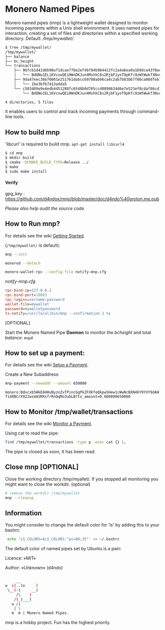 # Monero Named Pipes

Monero named pipes (mnp) is a lightweight wallet designed to monitor incoming payments within a Unix shell environment. It uses named pipes for interaction, creating a set of files and directories within a specified working directory. Default: */tmp/mywallet/*.


```bash
$ tree /tmp/mywallet/
/tmp/mywallet/
├── balance
├── bc_height
└── transactions
    ├── 96fcb1d41d8b90af1dcae770a2ef4bf84b984412fc2a4a6ea9a169dce43f8ee4
    │   └── BdQNo1EL1KVcnwQEiHWnDKJun4MshkC8s2RjbF1yoT9pKfc9zWtWwkf3NxuBDfKKhkAwBJK7UPeigKmVWVaXg5iPFqLqq6A
    ├── 9da47eec38e70001e251761dabcc69780ab96ca4c2ab7b83b67f86ca00dfeb7b
    │   └── 1be3bfb7413adda5
    └── c503489e9e4edb4451288fc6548b0d765ccd0890634d6e7e523ef0cdaf86cd1e
        └── BdQNo1EL1KVcnwQEiHWnDKJun4MshkC8s2RjbF1yoT9pKfc9zWtWwkf3NxuBDfKKhkAwBJK7UPeigKmVWVaXg5iPFqLqq6A

4 directories, 5 files
```

It enables users to control and track incoming payments through command-line tools.


## How to build mnp

'libcurl' is required to build mnp. `apt-get install libcurl4`

```bash
$ cd mnp
$ mkdir build
$ cmake -DCMAKE_BUILD_TYPE=Release ../
$ make
$ sudo make install
```

#### Verify

gpg_key : https://github.com/d4ndox/mnp/blob/master/doc/d4ndo%40proton.me.pub

*Please also help audit the source code.*


## How to Run mnp?

For details see the wiki [Getting Started](https://github.com/d4ndox/mnp/wiki/Getting-started).

(`/tmp/mywallet/` is default):
```bash
mnp --init
```
```bash
monerod --detach
```
```bash
monero-wallet-rpc --config-file notify-mnp.cfg
```
_notify-mnp.cfg_
```cfg
rpc-bind-ip=127.0.0.1
rpc-bind-port=18083
rpc-login=username:password
wallet-file=mywallet
password=mywalletpassword
tx-notify=/usr/local/bin/mnp --confirmation 1 %s
```
[OPTIONAL] 

Start the Monero Named Pipe **Daemon** to monitor the _bcheight_ and total _balance_: `mnpd`


## How to set up a payment:

For details see the wiki [Setup a Payment](https://github.com/d4ndox/mnp/wiki/Setup-a-payment).

Create a New Subaddress:
```bash
mnp-payment --newaddr --amount 650000
```
`monero:Bdxcxb5WkE84HuNyzoZvTPincGgPkZFXKfeQkpwSHew1cWwNcBXN4bY9YXY9dAHfibRBCrX92JwzmASMXsfrRnQqMo3ubLB?tx_amount=0.000000650000`


## How to Monitor /tmp/wallet/transactions

For details see the wiki [Monitor a Payment](https://github.com/d4ndox/mnp/wiki/Monitor-a-payment).

Using cat to read the pipe:
```bash
find /tmp/mywallet/transactions -type p -exec cat {} \;
```

The pipe is closed as soon, it has been read.


## Close mnp [OPTIONAL]

Close the working directory /tmp/myallet/. If you stopped all monitoring you might want to close the workdir. (optional)

```bash
# remove the workdir /tmp/mywallet
mnp --cleanup
```

## Information

You might consider to change the default color for 'ls' by adding this to your bashrc:
```bash
 echo 'LS_COLORS=$LS_COLORS:"pi=00;35"' >> ~/.bashrc
```
The default color of named pipes set by Ubuntu is a pain:

Licence: »MIT«

Author: »Unknown« (d4ndo)

```bash

     __
w  c(..)o     (
 \__(-)     __)
     /\    (
    /(_)___)
   w /|
    | \
   m  m | Monero Named Pipes.
```


mnp is a hobby project. Fun has the highest priority.

